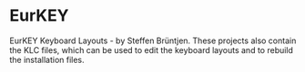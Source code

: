 # EurKEY
EurKEY Keyboard Layouts - by Steffen Brüntjen. These projects also contain the KLC files, which can be used to edit the keyboard layouts and to rebuild the installation files.
